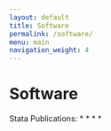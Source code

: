 ```yaml
---
layout: default
title: Software
permalink: /software/
menu: main
navigation_weight: 4
---
```


Software
========

Stata Publications:
* 
*
*
*

<!--
## Developed R packages

<h2>(release version on CRAN, development version on GitHub)</h2>


- [dosresmeta](/software/dosresmeta.html): Performing Multivariate Dose-Response Meta-Analysis

- [hetmeta](/software/hetmeta.html): Heterogeneity Measures in Meta-Analysis

- [alecri](https://github.com/alecri/alecri): Several Useful Functions: a Miscellaneous R Package


Check how many people use my R packages at [http://alessiocrippa.com/shiny/my_packages_usage/](http://alessiocrippa.com/shiny/my_packages_usage/)

<div style="height:50px"></div>

## Bookdown

My PhD thesis is available [here](https://bookdown.org/alecri/thesis/1-intro.html) as a book written in [bookdown](https://bookdown.org/).  
The code to reproduce the pdf is available as a public repository on [GitHub](https://github.com/alecri/kappa).
-->
